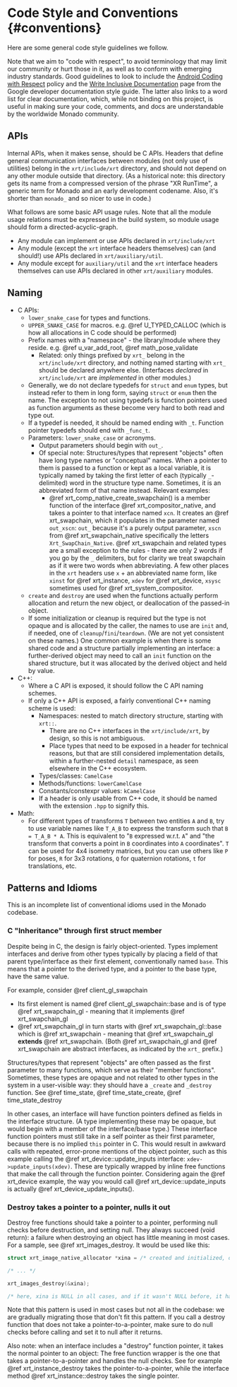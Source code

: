 # Code Style and Conventions {#conventions}

<!--
Copyright 2021-2022, Collabora, Ltd. and the Monado contributors
SPDX-License-Identifier: BSL-1.0
-->

<!--

NOTE to editors: To avoid stale references, make sure to mention relevant names
using markup like @ref xrt_device so that Doxygen tries to parse and link names.
This will result in Doxygen warnings if we change the name of something
mentioned in these examples.

-->

Here are some general code style guidelines we follow.

Note that we aim to "code with respect", to avoid terminology that may limit our
community or hurt those in it, as well as to conform with emerging industry
standards. Good guidelines to look to include the
[Android Coding with Respect][] policy and the
[Write Inclusive Documentation][] page from the Google developer documentation
style guide. The latter also links to a word list for clear documentation,
which, while not binding on this project, is useful in making sure your code,
comments, and docs are understandable by the worldwide Monado community.

[Android Coding with Respect]: https://source.android.com/setup/contribute/respectful-code
[Write Inclusive Documentation]: https://developers.google.com/style/inclusive-documentation

## APIs

Internal APIs, when it makes sense, should be C APIs. Headers that define
general communication interfaces between modules (not only use of utilities)
belong in the `xrt/include/xrt` directory, and should not depend on any other module outside
that directory. (As a historical note: this directory gets its name from a
compressed version of the phrase "XR RunTime", a generic term for Monado and an
early development codename. Also, it's shorter than `monado_` and so nicer to
use in code.)

What follows are some basic API usage rules. Note that all the module usage
relations must be expressed in the build system, so module usage should form a
directed-acyclic-graph.

- Any module can implement or use APIs declared in `xrt/include/xrt`
- Any module (except the `xrt` interface headers themselves) can (and should!)
  use APIs declared in `xrt/auxiliary/util`.
- Any module except for `auxiliary/util` and the `xrt` interface headers
  themselves can use APIs declared in other `xrt/auxiliary` modules.

## Naming

- C APIs:
  - `lower_snake_case` for types and functions.
  - `UPPER_SNAKE_CASE` for macros. e.g. @ref U_TYPED_CALLOC (which is how all
    allocations in C code should be performed)
  - Prefix names with a "namespace" - the library/module where they reside. e.g.
    @ref u_var_add_root, @ref math_pose_validate
    - Related: only things prefixed by `xrt_` belong in the `xrt/include/xrt`
      directory, and nothing named starting with `xrt_` should be declared
      anywhere else. (Interfaces *declared* in `xrt/include/xrt` are
      *implemented* in other modules.)
  - Generally, we do not declare typedefs for `struct` and `enum` types, but
    instead refer to them in long form, saying `struct` or `enum` then the name.
    The exception to not using typedefs is function pointers used as function
    arguments as these become very hard to both read and type out.
  - If a typedef is needed, it should be named ending with `_t`. Function
    pointer typedefs should end with `_func_t`.
  - Parameters: `lower_snake_case` or acronyms.
    - Output parameters should begin with `out_`.
    - Of special note: Structures/types that represent "objects" often have long
      type names or "conceptual" names. When a pointer to them is passed to a
      function or kept as a local variable, it is typically named by taking the
      first letter of each (typically `_`-delimited) word in the structure type
      name. Sometimes, it is an abbreviated form of that name instead. Relevant
      examples:
      - @ref xrt_comp_native_create_swapchain() is a member function of the
        interface @ref xrt_compositor_native, and takes a pointer to that
        interface named `xcn`. It creates an @ref xrt_swapchain, which it
        populates in the parameter named `out_xscn`: `out_` because it's a
        purely output parameter, `xscn` from @ref xrt_swapchain_native
        specifically the letters `Xrt_SwapChain_Native`. @ref xrt_swapchain and
        related types are a small exception to the rules - there are only 2
        words if you go by the `_` delimiters, but for clarity we treat
        swapchain as if it were two words when abbreviating. A few other places
        in the `xrt` headers use `x` + an abbreviated name form, like `xinst`
        for @ref xrt_instance, `xdev` for @ref xrt_device, `xsysc` sometimes
        used for @ref xrt_system_compositor.
  - `create` and `destroy` are used when the functions actually perform
    allocation and return the new object, or deallocation of the passed-in
    object.
  - If some initialization or cleanup is required but the type is not opaque and
    is allocated by the caller, the names to use are `init` and, if needed, one
    of `cleanup`/`fini`/`teardown`. (We are not yet consistent on these names.)
    One common example is when there is some shared code and a structure
    partially implementing an interface: a further-derived object may need to
    call an `init` function on the shared structure, but it was allocated by the
    derived object and held by value.
- C++:
  - Where a C API is exposed, it should follow the C API naming schemes.
  - If only a C++ API is exposed, a fairly conventional C++ naming scheme is used:
    - Namespaces: nested to match directory structure, starting with `xrt::`.
      - There are no C++ interfaces in the `xrt/include/xrt`, by design, so this
        is not ambiguous.
      - Place types that need to be exposed in a header for technical reasons,
        but that are still considered implementation details, within a
        further-nested `detail` namespace, as seen elsewhere in the C++
        ecosystem.
    - Types/classes: `CamelCase`
    - Methods/functions: `lowerCamelCase`
    - Constants/constexpr values: `kCamelCase`
    - If a header is only usable from C++ code, it should be named with the
      extension `.hpp` to signify this.
- Math:
  - For different types of transforms `T` between two entities `A` and `B`, try
    to use variable names like `T_A_B` to express the transform such that `B =
    T_A_B * A`. This is equivalent to "`B` expressed w.r.t. `A`" and "the
    transform that converts a point in `B` coordinates into `A` coordinates".
    `T` can be used for 4x4 isometry matrices, but you can use others like
    `P` for poses, `R` for 3x3 rotations, `Q` for quaternion rotations, `t` for
    translations, etc.

## Patterns and Idioms

This is an incomplete list of conventional idioms used in the Monado codebase.

### C "Inheritance" through first struct member

Despite being in C, the design is fairly object-oriented. Types implement
interfaces and derive from other types typically by placing a field of that
parent type/interface as their first element, conventionally named `base`. This
means that a pointer to the derived type, and a pointer to the base type, have
the same value.

For example, consider @ref client_gl_swapchain

- Its first element is named @ref client_gl_swapchain::base and is of type
  @ref xrt_swapchain_gl - meaning that it implements @ref xrt_swapchain_gl
- @ref xrt_swapchain_gl in turn starts with @ref xrt_swapchain_gl::base which is
  @ref xrt_swapchain - meaning that @ref xrt_swapchain_gl **extends** @ref
  xrt_swapchain. (Both @ref xrt_swapchain_gl and @ref xrt_swapchain are abstract
  interfaces, as indicated by the `xrt_` prefix.)

Structures/types that represent "objects" are often passed as the first
parameter to many functions, which serve as their "member functions". Sometimes,
these types are opaque and not related to other types in the system in a
user-visible way: they should have a `_create` and `_destroy` function. See @ref
time_state, @ref time_state_create, @ref time_state_destroy

In other cases, an interface will have function pointers defined as fields in
the interface structure. (A type implementing these may be opaque, but would
begin with a member of the interface/base type.) These interface function
pointers must still take in a self pointer as their first parameter, because
there is no implied `this` pointer in C. This would result in awkward calls with
repeated, error-prone mentions of the object pointer, such as this example
calling the @ref xrt_device::update_inputs interface:
`xdev->update_inputs(xdev)`. These are typically wrapped by inline free
functions that make the call through the function pointer. Considering again the
@ref xrt_device example, the way you would call @ref xrt_device::update_inputs
is actually @ref xrt_device_update_inputs().

### Destroy takes a pointer to a pointer, nulls it out

Destroy free functions should take a pointer to a pointer, performing null checks
before destruction, and setting null. They always succeed (void return): a
failure when destroying an object has little meaning in most cases. For a
sample, see @ref xrt_images_destroy. It would be used like this:

```c
struct xrt_image_native_allocator *xina = /* created and initialized, or maybe NULL */;

/* ... */

xrt_images_destroy(&xina);

/* here, xina is NULL in all cases, and if it wasn't NULL before, it has been freed. */
```

Note that this pattern is used in most cases but not all in the codebase: we
are gradually migrating those that don't fit this pattern. If you call a
destroy function that does not take a pointer-to-a-pointer, make sure to do
null checks before calling and set it to null after it returns.

Also note: when an interface includes a "destroy" function pointer, it takes the
normal pointer to an object: The free function wrapper is the one that takes a
pointer-to-a-pointer and handles the null checks. See for example @ref
xrt_instance_destroy takes the pointer-to-a-pointer, while the interface method
@ref xrt_instance::destroy takes the single pointer.
